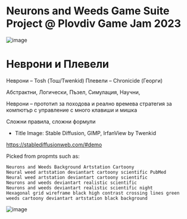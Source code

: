 # Neurons and Weeds Game Suite Project @ Plovdiv Game Jam 2023

![image](https://user-images.githubusercontent.com/23367640/216789026-f65c042c-582b-4841-b988-36a48181f53b.png)

# Неврони и Плевели

Неврони – Tosh (Тош/Twenkid)
Плевели – Chronicide (Георги)

Абстрактни, Логически, Пъзел, Симулация, Научни,

Неврони – прототип за походова и реално времева стратегия за компютър с управление с много клавиши и мишка

Сложни правила, сложни формули


* Title Image: Stable Diffusion, GIMP, IrfanView by Twenkid

https://stablediffusionweb.com/#demo

Picked from propmts such as:
```
Neurons and Weeds Background Artstation Cartoony
Neural weed artstation deviantart cartoony scientific PubMed
Neural weed artstation deviantart cartoony scientific
Neurons and weeds deviantart realistic scientific
Neurons and weeds deviantart realistic scientific night
Hexagonal grid wireframe black high contrast crossing lines green
weeds cartoony deviantart artstation black background
```

![image](https://user-images.githubusercontent.com/23367640/216789510-8ebfa7f2-db12-43d8-a82d-86d964b68044.png)
